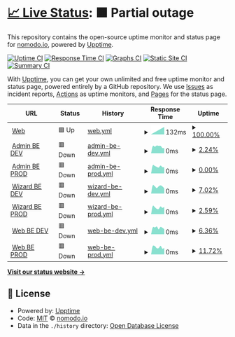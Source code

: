 # [📈 Live Status](https://status.nomodo.io): <!--live status--> **🟧 Partial outage**

This repository contains the open-source uptime monitor and status page for [nomodo.io](https://nomodo.io), powered by [Upptime](https://github.com/upptime/upptime).

[![Uptime CI](https://github.com/nomodoio/bug-free-train/workflows/Uptime%20CI/badge.svg)](https://github.com/nomodoio/bug-free-train/actions?query=workflow%3A%22Uptime+CI%22)
[![Response Time CI](https://github.com/nomodoio/bug-free-train/workflows/Response%20Time%20CI/badge.svg)](https://github.com/nomodoio/bug-free-train/actions?query=workflow%3A%22Response+Time+CI%22)
[![Graphs CI](https://github.com/nomodoio/bug-free-train/workflows/Graphs%20CI/badge.svg)](https://github.com/nomodoio/bug-free-train/actions?query=workflow%3A%22Graphs+CI%22)
[![Static Site CI](https://github.com/nomodoio/bug-free-train/workflows/Static%20Site%20CI/badge.svg)](https://github.com/nomodoio/bug-free-train/actions?query=workflow%3A%22Static+Site+CI%22)
[![Summary CI](https://github.com/nomodoio/bug-free-train/workflows/Summary%20CI/badge.svg)](https://github.com/nomodoio/bug-free-train/actions?query=workflow%3A%22Summary+CI%22)

With [Upptime](https://upptime.js.org), you can get your own unlimited and free uptime monitor and status page, powered entirely by a GitHub repository. We use [Issues](https://github.com/nomodoio/bug-free-train/issues) as incident reports, [Actions](https://github.com/nomodoio/bug-free-train/actions) as uptime monitors, and [Pages](https://status.nomodo.io) for the status page.

<!--start: status pages-->
<!-- This summary is generated by Upptime (https://github.com/upptime/upptime) -->
<!-- Do not edit this manually, your changes will be overwritten -->
<!-- prettier-ignore -->
| URL | Status | History | Response Time | Uptime |
| --- | ------ | ------- | ------------- | ------ |
| <img alt="" src="https://icons.duckduckgo.com/ip3/nomodo.io.ico" height="13"> [Web](https://nomodo.io) | 🟩 Up | [web.yml](https://github.com/nomodoio/bug-free-train/commits/HEAD/history/web.yml) | <details><summary><img alt="Response time graph" src="./graphs/web/response-time-week.png" height="20"> 132ms</summary><br><a href="https://status.nomodo.io/history/web"><img alt="Response time 132" src="https://img.shields.io/endpoint?url=https%3A%2F%2Fraw.githubusercontent.com%2Fnomodoio%2Fbug-free-train%2FHEAD%2Fapi%2Fweb%2Fresponse-time.json"></a><br><a href="https://status.nomodo.io/history/web"><img alt="24-hour response time 132" src="https://img.shields.io/endpoint?url=https%3A%2F%2Fraw.githubusercontent.com%2Fnomodoio%2Fbug-free-train%2FHEAD%2Fapi%2Fweb%2Fresponse-time-day.json"></a><br><a href="https://status.nomodo.io/history/web"><img alt="7-day response time 132" src="https://img.shields.io/endpoint?url=https%3A%2F%2Fraw.githubusercontent.com%2Fnomodoio%2Fbug-free-train%2FHEAD%2Fapi%2Fweb%2Fresponse-time-week.json"></a><br><a href="https://status.nomodo.io/history/web"><img alt="30-day response time 132" src="https://img.shields.io/endpoint?url=https%3A%2F%2Fraw.githubusercontent.com%2Fnomodoio%2Fbug-free-train%2FHEAD%2Fapi%2Fweb%2Fresponse-time-month.json"></a><br><a href="https://status.nomodo.io/history/web"><img alt="1-year response time 132" src="https://img.shields.io/endpoint?url=https%3A%2F%2Fraw.githubusercontent.com%2Fnomodoio%2Fbug-free-train%2FHEAD%2Fapi%2Fweb%2Fresponse-time-year.json"></a></details> | <details><summary><a href="https://status.nomodo.io/history/web">100.00%</a></summary><a href="https://status.nomodo.io/history/web"><img alt="All-time uptime 100.00%" src="https://img.shields.io/endpoint?url=https%3A%2F%2Fraw.githubusercontent.com%2Fnomodoio%2Fbug-free-train%2FHEAD%2Fapi%2Fweb%2Fuptime.json"></a><br><a href="https://status.nomodo.io/history/web"><img alt="24-hour uptime 100.00%" src="https://img.shields.io/endpoint?url=https%3A%2F%2Fraw.githubusercontent.com%2Fnomodoio%2Fbug-free-train%2FHEAD%2Fapi%2Fweb%2Fuptime-day.json"></a><br><a href="https://status.nomodo.io/history/web"><img alt="7-day uptime 100.00%" src="https://img.shields.io/endpoint?url=https%3A%2F%2Fraw.githubusercontent.com%2Fnomodoio%2Fbug-free-train%2FHEAD%2Fapi%2Fweb%2Fuptime-week.json"></a><br><a href="https://status.nomodo.io/history/web"><img alt="30-day uptime 100.00%" src="https://img.shields.io/endpoint?url=https%3A%2F%2Fraw.githubusercontent.com%2Fnomodoio%2Fbug-free-train%2FHEAD%2Fapi%2Fweb%2Fuptime-month.json"></a><br><a href="https://status.nomodo.io/history/web"><img alt="1-year uptime 100.00%" src="https://img.shields.io/endpoint?url=https%3A%2F%2Fraw.githubusercontent.com%2Fnomodoio%2Fbug-free-train%2FHEAD%2Fapi%2Fweb%2Fuptime-year.json"></a></details>
| <img alt="" src="https://icons.duckduckgo.com/ip3/https.ico" height="13"> [Admin BE DEV](https://https://adminbe-prod.nomodo.io/health) | 🟥 Down | [admin-be-dev.yml](https://github.com/nomodoio/bug-free-train/commits/HEAD/history/admin-be-dev.yml) | <details><summary><img alt="Response time graph" src="./graphs/admin-be-dev/response-time-week.png" height="20"> 0ms</summary><br><a href="https://status.nomodo.io/history/admin-be-dev"><img alt="Response time 0" src="https://img.shields.io/endpoint?url=https%3A%2F%2Fraw.githubusercontent.com%2Fnomodoio%2Fbug-free-train%2FHEAD%2Fapi%2Fadmin-be-dev%2Fresponse-time.json"></a><br><a href="https://status.nomodo.io/history/admin-be-dev"><img alt="24-hour response time 0" src="https://img.shields.io/endpoint?url=https%3A%2F%2Fraw.githubusercontent.com%2Fnomodoio%2Fbug-free-train%2FHEAD%2Fapi%2Fadmin-be-dev%2Fresponse-time-day.json"></a><br><a href="https://status.nomodo.io/history/admin-be-dev"><img alt="7-day response time 0" src="https://img.shields.io/endpoint?url=https%3A%2F%2Fraw.githubusercontent.com%2Fnomodoio%2Fbug-free-train%2FHEAD%2Fapi%2Fadmin-be-dev%2Fresponse-time-week.json"></a><br><a href="https://status.nomodo.io/history/admin-be-dev"><img alt="30-day response time 0" src="https://img.shields.io/endpoint?url=https%3A%2F%2Fraw.githubusercontent.com%2Fnomodoio%2Fbug-free-train%2FHEAD%2Fapi%2Fadmin-be-dev%2Fresponse-time-month.json"></a><br><a href="https://status.nomodo.io/history/admin-be-dev"><img alt="1-year response time 0" src="https://img.shields.io/endpoint?url=https%3A%2F%2Fraw.githubusercontent.com%2Fnomodoio%2Fbug-free-train%2FHEAD%2Fapi%2Fadmin-be-dev%2Fresponse-time-year.json"></a></details> | <details><summary><a href="https://status.nomodo.io/history/admin-be-dev">2.24%</a></summary><a href="https://status.nomodo.io/history/admin-be-dev"><img alt="All-time uptime 2.24%" src="https://img.shields.io/endpoint?url=https%3A%2F%2Fraw.githubusercontent.com%2Fnomodoio%2Fbug-free-train%2FHEAD%2Fapi%2Fadmin-be-dev%2Fuptime.json"></a><br><a href="https://status.nomodo.io/history/admin-be-dev"><img alt="24-hour uptime 2.24%" src="https://img.shields.io/endpoint?url=https%3A%2F%2Fraw.githubusercontent.com%2Fnomodoio%2Fbug-free-train%2FHEAD%2Fapi%2Fadmin-be-dev%2Fuptime-day.json"></a><br><a href="https://status.nomodo.io/history/admin-be-dev"><img alt="7-day uptime 2.24%" src="https://img.shields.io/endpoint?url=https%3A%2F%2Fraw.githubusercontent.com%2Fnomodoio%2Fbug-free-train%2FHEAD%2Fapi%2Fadmin-be-dev%2Fuptime-week.json"></a><br><a href="https://status.nomodo.io/history/admin-be-dev"><img alt="30-day uptime 2.24%" src="https://img.shields.io/endpoint?url=https%3A%2F%2Fraw.githubusercontent.com%2Fnomodoio%2Fbug-free-train%2FHEAD%2Fapi%2Fadmin-be-dev%2Fuptime-month.json"></a><br><a href="https://status.nomodo.io/history/admin-be-dev"><img alt="1-year uptime 2.24%" src="https://img.shields.io/endpoint?url=https%3A%2F%2Fraw.githubusercontent.com%2Fnomodoio%2Fbug-free-train%2FHEAD%2Fapi%2Fadmin-be-dev%2Fuptime-year.json"></a></details>
| <img alt="" src="https://icons.duckduckgo.com/ip3/https.ico" height="13"> [Admin BE PROD](https://https://adminbe-prod.nomodo.io/health) | 🟥 Down | [admin-be-prod.yml](https://github.com/nomodoio/bug-free-train/commits/HEAD/history/admin-be-prod.yml) | <details><summary><img alt="Response time graph" src="./graphs/admin-be-prod/response-time-week.png" height="20"> 0ms</summary><br><a href="https://status.nomodo.io/history/admin-be-prod"><img alt="Response time 0" src="https://img.shields.io/endpoint?url=https%3A%2F%2Fraw.githubusercontent.com%2Fnomodoio%2Fbug-free-train%2FHEAD%2Fapi%2Fadmin-be-prod%2Fresponse-time.json"></a><br><a href="https://status.nomodo.io/history/admin-be-prod"><img alt="24-hour response time 0" src="https://img.shields.io/endpoint?url=https%3A%2F%2Fraw.githubusercontent.com%2Fnomodoio%2Fbug-free-train%2FHEAD%2Fapi%2Fadmin-be-prod%2Fresponse-time-day.json"></a><br><a href="https://status.nomodo.io/history/admin-be-prod"><img alt="7-day response time 0" src="https://img.shields.io/endpoint?url=https%3A%2F%2Fraw.githubusercontent.com%2Fnomodoio%2Fbug-free-train%2FHEAD%2Fapi%2Fadmin-be-prod%2Fresponse-time-week.json"></a><br><a href="https://status.nomodo.io/history/admin-be-prod"><img alt="30-day response time 0" src="https://img.shields.io/endpoint?url=https%3A%2F%2Fraw.githubusercontent.com%2Fnomodoio%2Fbug-free-train%2FHEAD%2Fapi%2Fadmin-be-prod%2Fresponse-time-month.json"></a><br><a href="https://status.nomodo.io/history/admin-be-prod"><img alt="1-year response time 0" src="https://img.shields.io/endpoint?url=https%3A%2F%2Fraw.githubusercontent.com%2Fnomodoio%2Fbug-free-train%2FHEAD%2Fapi%2Fadmin-be-prod%2Fresponse-time-year.json"></a></details> | <details><summary><a href="https://status.nomodo.io/history/admin-be-prod">0.00%</a></summary><a href="https://status.nomodo.io/history/admin-be-prod"><img alt="All-time uptime 0.00%" src="https://img.shields.io/endpoint?url=https%3A%2F%2Fraw.githubusercontent.com%2Fnomodoio%2Fbug-free-train%2FHEAD%2Fapi%2Fadmin-be-prod%2Fuptime.json"></a><br><a href="https://status.nomodo.io/history/admin-be-prod"><img alt="24-hour uptime 0.00%" src="https://img.shields.io/endpoint?url=https%3A%2F%2Fraw.githubusercontent.com%2Fnomodoio%2Fbug-free-train%2FHEAD%2Fapi%2Fadmin-be-prod%2Fuptime-day.json"></a><br><a href="https://status.nomodo.io/history/admin-be-prod"><img alt="7-day uptime 0.00%" src="https://img.shields.io/endpoint?url=https%3A%2F%2Fraw.githubusercontent.com%2Fnomodoio%2Fbug-free-train%2FHEAD%2Fapi%2Fadmin-be-prod%2Fuptime-week.json"></a><br><a href="https://status.nomodo.io/history/admin-be-prod"><img alt="30-day uptime 0.00%" src="https://img.shields.io/endpoint?url=https%3A%2F%2Fraw.githubusercontent.com%2Fnomodoio%2Fbug-free-train%2FHEAD%2Fapi%2Fadmin-be-prod%2Fuptime-month.json"></a><br><a href="https://status.nomodo.io/history/admin-be-prod"><img alt="1-year uptime 0.00%" src="https://img.shields.io/endpoint?url=https%3A%2F%2Fraw.githubusercontent.com%2Fnomodoio%2Fbug-free-train%2FHEAD%2Fapi%2Fadmin-be-prod%2Fuptime-year.json"></a></details>
| <img alt="" src="https://icons.duckduckgo.com/ip3/https.ico" height="13"> [Wizard BE DEV](https://https://wizardbe-dev.nomodo.io/health) | 🟥 Down | [wizard-be-dev.yml](https://github.com/nomodoio/bug-free-train/commits/HEAD/history/wizard-be-dev.yml) | <details><summary><img alt="Response time graph" src="./graphs/wizard-be-dev/response-time-week.png" height="20"> 0ms</summary><br><a href="https://status.nomodo.io/history/wizard-be-dev"><img alt="Response time 0" src="https://img.shields.io/endpoint?url=https%3A%2F%2Fraw.githubusercontent.com%2Fnomodoio%2Fbug-free-train%2FHEAD%2Fapi%2Fwizard-be-dev%2Fresponse-time.json"></a><br><a href="https://status.nomodo.io/history/wizard-be-dev"><img alt="24-hour response time 0" src="https://img.shields.io/endpoint?url=https%3A%2F%2Fraw.githubusercontent.com%2Fnomodoio%2Fbug-free-train%2FHEAD%2Fapi%2Fwizard-be-dev%2Fresponse-time-day.json"></a><br><a href="https://status.nomodo.io/history/wizard-be-dev"><img alt="7-day response time 0" src="https://img.shields.io/endpoint?url=https%3A%2F%2Fraw.githubusercontent.com%2Fnomodoio%2Fbug-free-train%2FHEAD%2Fapi%2Fwizard-be-dev%2Fresponse-time-week.json"></a><br><a href="https://status.nomodo.io/history/wizard-be-dev"><img alt="30-day response time 0" src="https://img.shields.io/endpoint?url=https%3A%2F%2Fraw.githubusercontent.com%2Fnomodoio%2Fbug-free-train%2FHEAD%2Fapi%2Fwizard-be-dev%2Fresponse-time-month.json"></a><br><a href="https://status.nomodo.io/history/wizard-be-dev"><img alt="1-year response time 0" src="https://img.shields.io/endpoint?url=https%3A%2F%2Fraw.githubusercontent.com%2Fnomodoio%2Fbug-free-train%2FHEAD%2Fapi%2Fwizard-be-dev%2Fresponse-time-year.json"></a></details> | <details><summary><a href="https://status.nomodo.io/history/wizard-be-dev">7.02%</a></summary><a href="https://status.nomodo.io/history/wizard-be-dev"><img alt="All-time uptime 7.02%" src="https://img.shields.io/endpoint?url=https%3A%2F%2Fraw.githubusercontent.com%2Fnomodoio%2Fbug-free-train%2FHEAD%2Fapi%2Fwizard-be-dev%2Fuptime.json"></a><br><a href="https://status.nomodo.io/history/wizard-be-dev"><img alt="24-hour uptime 7.02%" src="https://img.shields.io/endpoint?url=https%3A%2F%2Fraw.githubusercontent.com%2Fnomodoio%2Fbug-free-train%2FHEAD%2Fapi%2Fwizard-be-dev%2Fuptime-day.json"></a><br><a href="https://status.nomodo.io/history/wizard-be-dev"><img alt="7-day uptime 7.02%" src="https://img.shields.io/endpoint?url=https%3A%2F%2Fraw.githubusercontent.com%2Fnomodoio%2Fbug-free-train%2FHEAD%2Fapi%2Fwizard-be-dev%2Fuptime-week.json"></a><br><a href="https://status.nomodo.io/history/wizard-be-dev"><img alt="30-day uptime 7.02%" src="https://img.shields.io/endpoint?url=https%3A%2F%2Fraw.githubusercontent.com%2Fnomodoio%2Fbug-free-train%2FHEAD%2Fapi%2Fwizard-be-dev%2Fuptime-month.json"></a><br><a href="https://status.nomodo.io/history/wizard-be-dev"><img alt="1-year uptime 7.02%" src="https://img.shields.io/endpoint?url=https%3A%2F%2Fraw.githubusercontent.com%2Fnomodoio%2Fbug-free-train%2FHEAD%2Fapi%2Fwizard-be-dev%2Fuptime-year.json"></a></details>
| <img alt="" src="https://icons.duckduckgo.com/ip3/https.ico" height="13"> [Wizard BE PROD](https://https://wizardbe-prod.nomodo.io/health) | 🟥 Down | [wizard-be-prod.yml](https://github.com/nomodoio/bug-free-train/commits/HEAD/history/wizard-be-prod.yml) | <details><summary><img alt="Response time graph" src="./graphs/wizard-be-prod/response-time-week.png" height="20"> 0ms</summary><br><a href="https://status.nomodo.io/history/wizard-be-prod"><img alt="Response time 0" src="https://img.shields.io/endpoint?url=https%3A%2F%2Fraw.githubusercontent.com%2Fnomodoio%2Fbug-free-train%2FHEAD%2Fapi%2Fwizard-be-prod%2Fresponse-time.json"></a><br><a href="https://status.nomodo.io/history/wizard-be-prod"><img alt="24-hour response time 0" src="https://img.shields.io/endpoint?url=https%3A%2F%2Fraw.githubusercontent.com%2Fnomodoio%2Fbug-free-train%2FHEAD%2Fapi%2Fwizard-be-prod%2Fresponse-time-day.json"></a><br><a href="https://status.nomodo.io/history/wizard-be-prod"><img alt="7-day response time 0" src="https://img.shields.io/endpoint?url=https%3A%2F%2Fraw.githubusercontent.com%2Fnomodoio%2Fbug-free-train%2FHEAD%2Fapi%2Fwizard-be-prod%2Fresponse-time-week.json"></a><br><a href="https://status.nomodo.io/history/wizard-be-prod"><img alt="30-day response time 0" src="https://img.shields.io/endpoint?url=https%3A%2F%2Fraw.githubusercontent.com%2Fnomodoio%2Fbug-free-train%2FHEAD%2Fapi%2Fwizard-be-prod%2Fresponse-time-month.json"></a><br><a href="https://status.nomodo.io/history/wizard-be-prod"><img alt="1-year response time 0" src="https://img.shields.io/endpoint?url=https%3A%2F%2Fraw.githubusercontent.com%2Fnomodoio%2Fbug-free-train%2FHEAD%2Fapi%2Fwizard-be-prod%2Fresponse-time-year.json"></a></details> | <details><summary><a href="https://status.nomodo.io/history/wizard-be-prod">2.59%</a></summary><a href="https://status.nomodo.io/history/wizard-be-prod"><img alt="All-time uptime 2.59%" src="https://img.shields.io/endpoint?url=https%3A%2F%2Fraw.githubusercontent.com%2Fnomodoio%2Fbug-free-train%2FHEAD%2Fapi%2Fwizard-be-prod%2Fuptime.json"></a><br><a href="https://status.nomodo.io/history/wizard-be-prod"><img alt="24-hour uptime 2.59%" src="https://img.shields.io/endpoint?url=https%3A%2F%2Fraw.githubusercontent.com%2Fnomodoio%2Fbug-free-train%2FHEAD%2Fapi%2Fwizard-be-prod%2Fuptime-day.json"></a><br><a href="https://status.nomodo.io/history/wizard-be-prod"><img alt="7-day uptime 2.59%" src="https://img.shields.io/endpoint?url=https%3A%2F%2Fraw.githubusercontent.com%2Fnomodoio%2Fbug-free-train%2FHEAD%2Fapi%2Fwizard-be-prod%2Fuptime-week.json"></a><br><a href="https://status.nomodo.io/history/wizard-be-prod"><img alt="30-day uptime 2.59%" src="https://img.shields.io/endpoint?url=https%3A%2F%2Fraw.githubusercontent.com%2Fnomodoio%2Fbug-free-train%2FHEAD%2Fapi%2Fwizard-be-prod%2Fuptime-month.json"></a><br><a href="https://status.nomodo.io/history/wizard-be-prod"><img alt="1-year uptime 2.59%" src="https://img.shields.io/endpoint?url=https%3A%2F%2Fraw.githubusercontent.com%2Fnomodoio%2Fbug-free-train%2FHEAD%2Fapi%2Fwizard-be-prod%2Fuptime-year.json"></a></details>
| <img alt="" src="https://icons.duckduckgo.com/ip3/https.ico" height="13"> [Web BE DEV](https://https://webbe-dev.nomodo.io/health) | 🟥 Down | [web-be-dev.yml](https://github.com/nomodoio/bug-free-train/commits/HEAD/history/web-be-dev.yml) | <details><summary><img alt="Response time graph" src="./graphs/web-be-dev/response-time-week.png" height="20"> 0ms</summary><br><a href="https://status.nomodo.io/history/web-be-dev"><img alt="Response time 0" src="https://img.shields.io/endpoint?url=https%3A%2F%2Fraw.githubusercontent.com%2Fnomodoio%2Fbug-free-train%2FHEAD%2Fapi%2Fweb-be-dev%2Fresponse-time.json"></a><br><a href="https://status.nomodo.io/history/web-be-dev"><img alt="24-hour response time 0" src="https://img.shields.io/endpoint?url=https%3A%2F%2Fraw.githubusercontent.com%2Fnomodoio%2Fbug-free-train%2FHEAD%2Fapi%2Fweb-be-dev%2Fresponse-time-day.json"></a><br><a href="https://status.nomodo.io/history/web-be-dev"><img alt="7-day response time 0" src="https://img.shields.io/endpoint?url=https%3A%2F%2Fraw.githubusercontent.com%2Fnomodoio%2Fbug-free-train%2FHEAD%2Fapi%2Fweb-be-dev%2Fresponse-time-week.json"></a><br><a href="https://status.nomodo.io/history/web-be-dev"><img alt="30-day response time 0" src="https://img.shields.io/endpoint?url=https%3A%2F%2Fraw.githubusercontent.com%2Fnomodoio%2Fbug-free-train%2FHEAD%2Fapi%2Fweb-be-dev%2Fresponse-time-month.json"></a><br><a href="https://status.nomodo.io/history/web-be-dev"><img alt="1-year response time 0" src="https://img.shields.io/endpoint?url=https%3A%2F%2Fraw.githubusercontent.com%2Fnomodoio%2Fbug-free-train%2FHEAD%2Fapi%2Fweb-be-dev%2Fresponse-time-year.json"></a></details> | <details><summary><a href="https://status.nomodo.io/history/web-be-dev">6.36%</a></summary><a href="https://status.nomodo.io/history/web-be-dev"><img alt="All-time uptime 6.36%" src="https://img.shields.io/endpoint?url=https%3A%2F%2Fraw.githubusercontent.com%2Fnomodoio%2Fbug-free-train%2FHEAD%2Fapi%2Fweb-be-dev%2Fuptime.json"></a><br><a href="https://status.nomodo.io/history/web-be-dev"><img alt="24-hour uptime 6.36%" src="https://img.shields.io/endpoint?url=https%3A%2F%2Fraw.githubusercontent.com%2Fnomodoio%2Fbug-free-train%2FHEAD%2Fapi%2Fweb-be-dev%2Fuptime-day.json"></a><br><a href="https://status.nomodo.io/history/web-be-dev"><img alt="7-day uptime 6.36%" src="https://img.shields.io/endpoint?url=https%3A%2F%2Fraw.githubusercontent.com%2Fnomodoio%2Fbug-free-train%2FHEAD%2Fapi%2Fweb-be-dev%2Fuptime-week.json"></a><br><a href="https://status.nomodo.io/history/web-be-dev"><img alt="30-day uptime 6.36%" src="https://img.shields.io/endpoint?url=https%3A%2F%2Fraw.githubusercontent.com%2Fnomodoio%2Fbug-free-train%2FHEAD%2Fapi%2Fweb-be-dev%2Fuptime-month.json"></a><br><a href="https://status.nomodo.io/history/web-be-dev"><img alt="1-year uptime 6.36%" src="https://img.shields.io/endpoint?url=https%3A%2F%2Fraw.githubusercontent.com%2Fnomodoio%2Fbug-free-train%2FHEAD%2Fapi%2Fweb-be-dev%2Fuptime-year.json"></a></details>
| <img alt="" src="https://icons.duckduckgo.com/ip3/https.ico" height="13"> [Web BE PROD](https://https://webbe-prod.nomodo.io/health) | 🟥 Down | [web-be-prod.yml](https://github.com/nomodoio/bug-free-train/commits/HEAD/history/web-be-prod.yml) | <details><summary><img alt="Response time graph" src="./graphs/web-be-prod/response-time-week.png" height="20"> 0ms</summary><br><a href="https://status.nomodo.io/history/web-be-prod"><img alt="Response time 0" src="https://img.shields.io/endpoint?url=https%3A%2F%2Fraw.githubusercontent.com%2Fnomodoio%2Fbug-free-train%2FHEAD%2Fapi%2Fweb-be-prod%2Fresponse-time.json"></a><br><a href="https://status.nomodo.io/history/web-be-prod"><img alt="24-hour response time 0" src="https://img.shields.io/endpoint?url=https%3A%2F%2Fraw.githubusercontent.com%2Fnomodoio%2Fbug-free-train%2FHEAD%2Fapi%2Fweb-be-prod%2Fresponse-time-day.json"></a><br><a href="https://status.nomodo.io/history/web-be-prod"><img alt="7-day response time 0" src="https://img.shields.io/endpoint?url=https%3A%2F%2Fraw.githubusercontent.com%2Fnomodoio%2Fbug-free-train%2FHEAD%2Fapi%2Fweb-be-prod%2Fresponse-time-week.json"></a><br><a href="https://status.nomodo.io/history/web-be-prod"><img alt="30-day response time 0" src="https://img.shields.io/endpoint?url=https%3A%2F%2Fraw.githubusercontent.com%2Fnomodoio%2Fbug-free-train%2FHEAD%2Fapi%2Fweb-be-prod%2Fresponse-time-month.json"></a><br><a href="https://status.nomodo.io/history/web-be-prod"><img alt="1-year response time 0" src="https://img.shields.io/endpoint?url=https%3A%2F%2Fraw.githubusercontent.com%2Fnomodoio%2Fbug-free-train%2FHEAD%2Fapi%2Fweb-be-prod%2Fresponse-time-year.json"></a></details> | <details><summary><a href="https://status.nomodo.io/history/web-be-prod">11.72%</a></summary><a href="https://status.nomodo.io/history/web-be-prod"><img alt="All-time uptime 11.72%" src="https://img.shields.io/endpoint?url=https%3A%2F%2Fraw.githubusercontent.com%2Fnomodoio%2Fbug-free-train%2FHEAD%2Fapi%2Fweb-be-prod%2Fuptime.json"></a><br><a href="https://status.nomodo.io/history/web-be-prod"><img alt="24-hour uptime 11.72%" src="https://img.shields.io/endpoint?url=https%3A%2F%2Fraw.githubusercontent.com%2Fnomodoio%2Fbug-free-train%2FHEAD%2Fapi%2Fweb-be-prod%2Fuptime-day.json"></a><br><a href="https://status.nomodo.io/history/web-be-prod"><img alt="7-day uptime 11.72%" src="https://img.shields.io/endpoint?url=https%3A%2F%2Fraw.githubusercontent.com%2Fnomodoio%2Fbug-free-train%2FHEAD%2Fapi%2Fweb-be-prod%2Fuptime-week.json"></a><br><a href="https://status.nomodo.io/history/web-be-prod"><img alt="30-day uptime 11.72%" src="https://img.shields.io/endpoint?url=https%3A%2F%2Fraw.githubusercontent.com%2Fnomodoio%2Fbug-free-train%2FHEAD%2Fapi%2Fweb-be-prod%2Fuptime-month.json"></a><br><a href="https://status.nomodo.io/history/web-be-prod"><img alt="1-year uptime 11.72%" src="https://img.shields.io/endpoint?url=https%3A%2F%2Fraw.githubusercontent.com%2Fnomodoio%2Fbug-free-train%2FHEAD%2Fapi%2Fweb-be-prod%2Fuptime-year.json"></a></details>

<!--end: status pages-->

[**Visit our status website →**](https://status.nomodo.io)

## 📄 License

- Powered by: [Upptime](https://github.com/upptime/upptime)
- Code: [MIT](./LICENSE) © [nomodo.io](https://nomodo.io)
- Data in the `./history` directory: [Open Database License](https://opendatacommons.org/licenses/odbl/1-0/)
